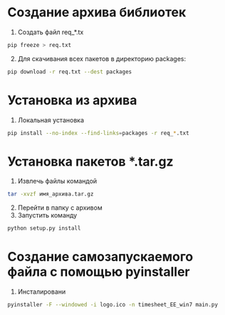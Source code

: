 # Создание архива библиотек
1. Создать файл req_*.tx
```bash
pip freeze > req.txt
```
2. Для скачивания всех пакетов в директорию packages: 
```bash
pip download -r req.txt --dest packages
```

# Установка из архива
1. Локальная установка
```bash
pip install --no-index --find-links=packages -r req_*.txt 
```
# Установка пакетов *.tar.gz
1. Извлечь файлы командой
```bash
tar -xvzf имя_архива.tar.gz
```
2. Перейти в папку с архивом
3. Запустить команду
```bash
python setup.py install 
```
# Создание самозапускаемого файла с помощью pyinstaller
1. Инсталировани
```bash
pyinstaller -F --windowed -i logo.ico -n timesheet_EE_win7 main.py 
```
